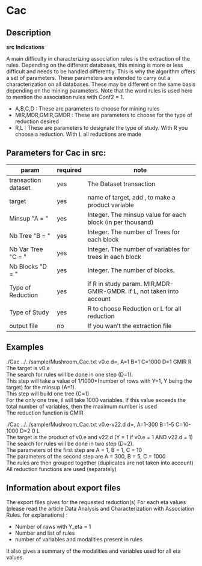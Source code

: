 # Cac

## Description 


**src**
**Indications** 

A main difficulty in characterizing association rules is the extraction of the rules. Depending on the different databases, this mining is more or less difficult and needs to be handled differently. This is why the algorithm offers a set of parameters. These parameters are intended to carry out a characterization on all databases. These may be different on the same basis depending on the mining parameters. Note that the word rules is used here to mention the association rules with Conf2 = 1.

* A,B,C,D : These are parameters to choose for mining rules
* MIR,MDR,GMIR,GMDR : These are parameters to choose for the type of reduction desired
* R,L : These are parameters to designate the type of study. With R you choose a reduction. With L all reductions are made



## Parameters for Cac in src:
|param|required|note|
|--------------------|--------|--------|
|    transaction dataset    |    yes    | The Dataset transaction  | 
|    target   |    yes    | name of target, add , to make a product variable |  
|    Minsup  "A = "   |    yes    | Integer. The minsup value for each block (in per thousand)  | 
|    Nb Tree "B = "   |    yes    | Integer. The number of Trees for each block | 
|    Nb Var Tree "C = "   	  |    yes    | Integer. The number of variables for trees in each block  | 
|    Nb Blocks "D = "   	  |    yes    | Integer. The number of blocks.  | 
|    Type of Reduction   |    yes    | if R in study param. MIR,MDR-GMIR-GMDR. if L, not taken into account | 
|    Type of Study   |    yes    | R to choose Reduction or L for all reduction   |
|    output file     |    no    |  If you wan't the extraction file | 



## Examples 

./Cac ../../sample/Mushroom_Cac.txt v0.e d=, A=1 B=1 C=1000 D=1 GMIR R \
The target is v0.e \
The search for rules will be done in one step (D=1). \
This step will take a value of 1/1000*(number of rows with Y=1, Y being the target) for the minsup (A=1). \
This step will build one tree (C=1) \
For the only one tree, il will take 1000 variables. If this value exceeds the total number of variables, then the maximum number is used \
The reduction function is GMIR 


./Cac ../../sample/Mushroom_Cac.txt v0.e-v22.d d=, A=1-300 B=1-5 C=10-1000 D=2 0 L \
The target is the product of v0.e and v22.d (Y = 1 if v0.e = 1 AND v22.d = 1) \
The search for rules will be done in two step (D=2). \
The parameters of the first step are A = 1, B = 1, C = 10 \
The parameters of the second step are A = 300, B = 5, C = 1000 \
The rules are then grouped together (duplicates are not taken into account) \
All reduction functions are used (separately)


## Information about export files 

The export files gives for the requested reduction(s)
For each eta values (please read the article Data Analysis and Characterization with Association Rules. for explanations) :
* Number of raws with Y_eta = 1
* Number and list of rules 
* number of variables and modalities present in rules

It also gives a summary of the modalities and variables used for all eta values.